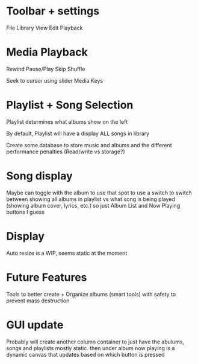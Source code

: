 # Toolbar + settings
File
Library
View
Edit
Playback

# Media Playback
Rewind
Pause/Play
Skip
Shuffle

Seek to cursor using slider
Media Keys

# Playlist + Song Selection
Playlist determines what albums show on the left

By default, Playlist will have a display ALL songs in library 

Create some database to store music and albums and the different performance penalties (Read/write vs storage?)

# Song display
Maybe can toggle with the album to use that spot to use a switch to switch between showing all albums in playlist vs what song is being played (showing album cover, lyrics, etc.)
    so just Album List and Now Playing buttons I guess

# Display
Auto resize is a WIP, seems static at the moment

# Future Features
Tools to better create + Organize albums (smart tools) with safety to prevent mass destruction


# GUI update
Probably will create another column container to just have the abulums, songs and playlists mostly static.
then under album now playing is a dynamic canvas that updates based on which button is pressed